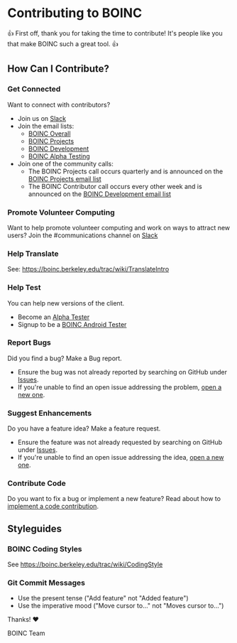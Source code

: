 # Contributing to BOINC
:+1: First off, thank you for taking the time to contribute! It's people like you that make BOINC such a great tool. :+1:

## How Can I Contribute?

### Get Connected
Want to connect with contributors?
* Join us on [Slack](https://join.slack.com/t/boincworkspace/shared_invite/enQtNzA3MTQ4NDA0Njc4LTM4NTEyZTY1MWEwZjAyNTVmOTg3NDA2NjVjZDQzMWQ3NmFjYTc4MTNkNTEyNjRkOTQ4MWU5Nzk3NzRhNTg0NDI)
* Join the email lists:
  * [BOINC Overall](https://groups.google.com/forum/#!forum/boinc_admin)
  * [BOINC Projects](https://groups.google.com/a/ssl.berkeley.edu/forum/#!forum/boinc_projects)
  * [BOINC Development](https://groups.google.com/a/ssl.berkeley.edu/forum/#!forum/boinc_dev)
  * [BOINC Alpha Testing](https://groups.google.com/a/ssl.berkeley.edu/forum/#!forum/boinc_alpha)
* Join one of the community calls:
  * The BOINC Projects call occurs quarterly and is announced on the [BOINC Projects email list](https://groups.google.com/a/ssl.berkeley.edu/forum/#!forum/boinc_projects)
  * The BOINC Contributor call occurs every other week and is announced on the [BOINC Development email list](https://groups.google.com/a/ssl.berkeley.edu/forum/#!forum/boinc_dev)

### Promote Volunteer Computing
Want to help promote volunteer computing and work on ways to attract new users? Join the #communications channel on [Slack](https://join.slack.com/t/boincworkspace/shared_invite/enQtNzA3MTQ4NDA0Njc4LTM4NTEyZTY1MWEwZjAyNTVmOTg3NDA2NjVjZDQzMWQ3NmFjYTc4MTNkNTEyNjRkOTQ4MWU5Nzk3NzRhNTg0NDI)  

### Help Translate
See: https://boinc.berkeley.edu/trac/wiki/TranslateIntro

### Help Test
You can help new versions of the client.  
* Become an [Alpha Tester](https://boinc.berkeley.edu/trac/wiki/AlphaInstructions)
* Signup to be a [BOINC Android Tester](https://groups.google.com/forum/#!forum/boinc-android-testing)

### Report Bugs
Did you find a bug? Make a Bug report.
* Ensure the bug was not already reported by searching on GitHub under [Issues](https://github.com/BOINC/boinc/issues).
* If you're unable to find an open issue addressing the problem, [open a new one](https://github.com/BOINC/boinc/issues/new).

### Suggest Enhancements
Do you have a feature idea? Make a feature request.
* Ensure the feature was not already requested by searching on GitHub under [Issues](https://github.com/BOINC/boinc/issues).
* If you're unable to find an open issue addressing the idea, [open a new one](https://github.com/BOINC/boinc/issues/new).

### Contribute Code
Do you want to fix a bug or implement a new feature?  Read about how to [implement a code contribution](https://github.com/BOINC/boinc-policy/blob/master/Development_Documents/Development_Workflow.md#2-implementation).

## Styleguides

### BOINC Coding Styles
See https://boinc.berkeley.edu/trac/wiki/CodingStyle

### Git Commit Messages
* Use the present tense ("Add feature" not "Added feature")
* Use the imperative mood ("Move cursor to..." not "Moves cursor to...")


Thanks! :heart:

BOINC Team
